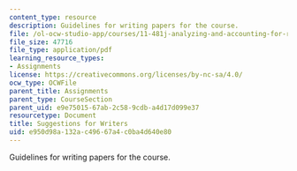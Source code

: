 ```yaml
---
content_type: resource
description: Guidelines for writing papers for the course.
file: /ol-ocw-studio-app/courses/11-481j-analyzing-and-accounting-for-regional-economic-growth-spring-2009/e950d98a132ac49667a4c0ba4d640e80_MIT11_481Js09_write.pdf
file_size: 47716
file_type: application/pdf
learning_resource_types:
- Assignments
license: https://creativecommons.org/licenses/by-nc-sa/4.0/
ocw_type: OCWFile
parent_title: Assignments
parent_type: CourseSection
parent_uid: e9e75015-67ab-2c58-9cdb-a4d17d099e37
resourcetype: Document
title: Suggestions for Writers
uid: e950d98a-132a-c496-67a4-c0ba4d640e80
---
```

Guidelines for writing papers for the course.